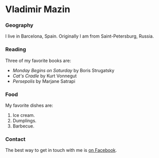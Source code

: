 # Vladimir Mazin

### Geography

I live in Barcelona, Spain. Originally I am from Saint-Petersburg, Russia.

### Reading

Three of my favorite books are:

- *Monday Begins on Saturday* by Boris Strugatsky
- *Cat's Cradle* by Kurt Vonnegut
- *Persepolis* by Marjane Satrapi

### Food

My favorite dishes are:

1. Ice cream.
2. Dumplings.
3. Barbecue.

### Contact

The best way to get in touch with me is [on Facebook](https://www.facebook.com/mazin.vladimir).
